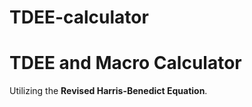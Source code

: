 # TDEE-calculator
<h1>TDEE and Macro Calculator</h1>
<p>Utilizing the <strong>Revised Harris-Benedict Equation</Strong>.</p>
